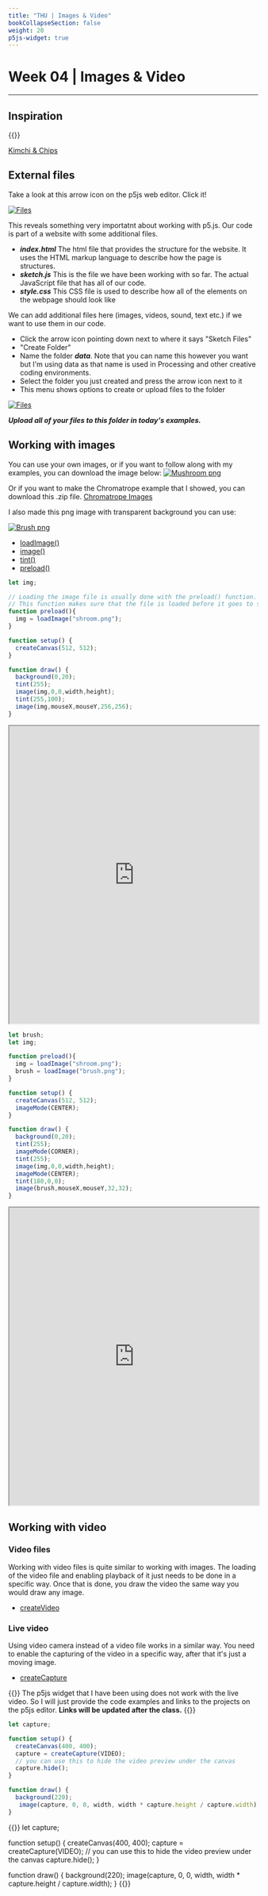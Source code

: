 ```yaml
---
title: "THU | Images & Video"
bookCollapseSection: false
weight: 20
p5js-widget: true
---
```


# Week 04 | Images & Video

---

## Inspiration

{{<youtube d8Op4cTZChs>}}

[Kimchi & Chips](https://www.kimchiandchips.com/)

## External files

Take a look at this arrow icon on the p5js web editor. Click it!

[![Files](../img/p5js_files.png)](../img/p5js_files.png)

This reveals something very importatnt about working with p5.js. Our code is part of a website with some additional files.

- ***index.html*** The html file that provides the structure for the website. It uses the HTML markup language to describe how the page is structures.
- ***sketch.js*** This is the file we have been working with so far. The actual JavaScript file that has all of our code.
- ***style.css*** This CSS file is used to describe how all of the elements on the webpage should look like

We can add additional files here (images, videos, sound, text etc.) if we want to use them in our code. 

- Click the arrow icon pointing down next to where it says "Sketch Files"
- "Create Folder"
- Name the folder ***data***. Note that you can name this however you want but I'm using data as that name is used in Processing and other creative coding environments.
- Select the folder you just created and press the arrow icon next to it
- This menu shows options to create or upload files to the folder

[![Files](../img/p5js-data-folder.png)](../img/p5js-data-folder.png)

***Upload all of your files to this folder in today's examples.***

## Working with images

You can use your own images, or if you want to follow along with my examples, you can download the image below:
[![Mushroom png](img/shroom.png)](/img/shroom.png)

Or if you want to make the Chromatrope example that I showed, you can download this .zip file.
[Chromatrope Images](/images/examples/chromatrope.zip)

I also made this png image with transparent background you can use:

[![Brush png](img/brush.png)](img/brush.png)

- [loadImage()](https://p5js.org/reference/#/p5/loadImage)
- [image()](https://p5js.org/reference/#/p5/image)
- [tint()](https://p5js.org/reference/#/p5/tint)
- [preload()](https://p5js.org/reference/#/p5/preload)

```js
let img;

// Loading the image file is usually done with the preload() function.
// This function makes sure that the file is loaded before it goes to setup() and draw()
function preload(){
  img = loadImage("shroom.png");
}

function setup() {
  createCanvas(512, 512);
}

function draw() {
  background(0,20);
  tint(255);
  image(img,0,0,width,height);
  tint(255,100);
  image(img,mouseX,mouseY,256,256);
}
```

<iframe src="https://openprocessing.org/sketch/2024435/embed/?plusEmbedHash=ZmI1YjZjNmYwM2EwYTkzYmYwYmQ5ODEwMTBiZWM5MzQyNjRkNmQxMDhmZWFhODQ1OWNmNTI0NGIzNzEyOGU2ZWIwOWM5NDk4N2NmYzY5MWM2YzVhMTg4MTk0MjExMzUzZGU5MWU5ZTYwYzdkNWVmY2QxMGYwZjEyNmE4OTljNzJkaERyTUFXRjk3RytxOGFsVjdrR25Oc2xBdHpDdjJwR3pITHk2S1dqSGpENjRONytSN3J2cGx6eGxBNTlHdUpFelkxU24yNEVEU25ncFNzU3lIRXRQZz09&plusEmbedTitle=true" width="100%" height="600"></iframe>

```js
let brush;
let img;

function preload(){
  img = loadImage("shroom.png");
  brush = loadImage("brush.png");
}

function setup() {
  createCanvas(512, 512);
  imageMode(CENTER);
}

function draw() {
  background(0,20);
  tint(255);
  imageMode(CORNER);
  tint(255);
  image(img,0,0,width,height);
  imageMode(CENTER);
  tint(180,0,0);
  image(brush,mouseX,mouseY,32,32);
}
```

<iframe src="https://openprocessing.org/sketch/2024421/embed/?plusEmbedHash=MGE1MDZiZWVlZjdhNzEwNmZkOTc0M2YyM2U1MzJlZGJiMGE2NGJkMzYxMzE1NjgyM2NhYjU4YzQ0YmEwMTYyMmU3MmE2NjAxZjdmOTQ5NDUxYTViMjhmMDdkYWRiZTc0ZTczNjMyMWY3Zjc2MzhhY2FiNTMwZjUwZThkMTI2NTIxTWRyZG5NM0ZTcy92akNGMGlIVXRTU1lLUkhUMkZidE0vdXcwVDgwZU5iRFZCd01JbjZKS0xWa0dWUnEyNDNDUzlFK3pKYVpkRnovRy9tdmZjRy9pZz09&plusEmbedTitle=true" width="100%" height="600"></iframe>

## Working with video

### Video files

Working with video files is quite similar to working with images. The loading of the video file and enabling playback of it just needs to be done in a specific way. Once that is done, you draw the video the same way you would draw any image.

- [createVideo](https://p5js.org/reference/#/p5/createVideo)

### Live video

Using video camera instead of a video file works in a similar way. You need to enable the capturing of the video in a specific way, after that it's just a moving image.

- [createCapture](https://p5js.org/reference/#/p5/createCapture)

{{<hint warning>}}
The p5js widget that I have been using does not work with the live video. So I will just provide the code examples and links to the projects on the p5js editor. **Links will be updated after the class.**
{{</hint>}}

```js
let capture;

function setup() {
  createCanvas(400, 400);
  capture = createCapture(VIDEO);
  // you can use this to hide the video preview under the canvas
  capture.hide();
}

function draw() {
  background(220);
   image(capture, 0, 0, width, width * capture.height / capture.width);
}
```

{{<p5js autoplay=1 width="400" height="400">}}
let capture;

function setup() {
  createCanvas(400, 400);
  capture = createCapture(VIDEO);
  // you can use this to hide the video preview under the canvas
  capture.hide();
}

function draw() {
  background(220);
   image(capture, 0, 0, width, width * capture.height / capture.width);
}
{{</p5js >}}